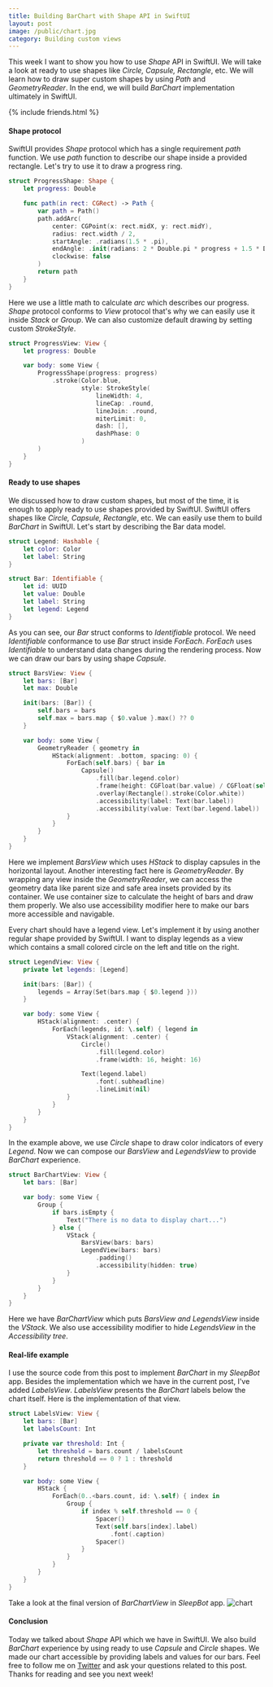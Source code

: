 ```yaml
---
title: Building BarChart with Shape API in SwiftUI
layout: post
image: /public/chart.jpg
category: Building custom views
---
```


This week I want to show you how to use *Shape* API in SwiftUI. We will take a look at ready to use shapes like *Circle, Capsule, Rectangle*, etc. We will learn how to draw super custom shapes by using *Path* and *GeometryReader*. In the end, we will build *BarChart* implementation ultimately in SwiftUI.

{% include friends.html %}

#### Shape protocol
SwiftUI provides *Shape* protocol which has a single requirement *path* function. We use *path* function to describe our shape inside a provided rectangle. Let's try to use it to draw a progress ring.

```swift
struct ProgressShape: Shape {
    let progress: Double

    func path(in rect: CGRect) -> Path {
        var path = Path()
        path.addArc(
            center: CGPoint(x: rect.midX, y: rect.midY),
            radius: rect.width / 2,
            startAngle: .radians(1.5 * .pi),
            endAngle: .init(radians: 2 * Double.pi * progress + 1.5 * Double.pi),
            clockwise: false
        )
        return path
    }
}
```

Here we use a little math to calculate *arc* which describes our progress. *Shape* protocol conforms to *View* protocol that's why we can easily use it inside *Stack* or *Group*. We can also customize default drawing by setting custom *StrokeStyle*.

```swift
struct ProgressView: View {
    let progress: Double

    var body: some View {
        ProgressShape(progress: progress)
            .stroke(Color.blue,
                    style: StrokeStyle(
                        lineWidth: 4,
                        lineCap: .round,
                        lineJoin: .round,
                        miterLimit: 0,
                        dash: [],
                        dashPhase: 0
                    )
        )
    }
}
```

#### Ready to use shapes
We discussed how to draw custom shapes, but most of the time, it is enough to apply ready to use shapes provided by SwiftUI. SwiftUI offers shapes like *Circle, Capsule, Rectangle*, etc. We can easily use them to build *BarChart* in SwiftUI. Let's start by describing the Bar data model.

```swift
struct Legend: Hashable {
    let color: Color
    let label: String
}

struct Bar: Identifiable {
    let id: UUID
    let value: Double
    let label: String
    let legend: Legend
}
```

As you can see, our *Bar* struct conforms to *Identifiable* protocol. We need *Identifiable* conformance to use *Bar* struct inside *ForEach*. *ForEach* uses *Identifiable* to understand data changes during the rendering process. Now we can draw our bars by using shape *Capsule*.

```swift
struct BarsView: View {
    let bars: [Bar]
    let max: Double

    init(bars: [Bar]) {
        self.bars = bars
        self.max = bars.map { $0.value }.max() ?? 0
    }

    var body: some View {
        GeometryReader { geometry in
            HStack(alignment: .bottom, spacing: 0) {
                ForEach(self.bars) { bar in
                    Capsule()
                        .fill(bar.legend.color)
                        .frame(height: CGFloat(bar.value) / CGFloat(self.max) * geometry.size.height)
                        .overlay(Rectangle().stroke(Color.white))
                        .accessibility(label: Text(bar.label))
                        .accessibility(value: Text(bar.legend.label))
                }
            }
        }
    }
}
```

Here we implement *BarsView* which uses *HStack* to display capsules in the horizontal layout. Another interesting fact here is *GeometryReader*. By wrapping any view inside the *GeometryReader*, we can access the geometry data like parent size and safe area insets provided by its container. We use container size to calculate the height of bars and draw them properly. We also use accessibility modifier here to make our bars more accessible and navigable.

Every chart should have a legend view. Let's implement it by using another regular shape provided by SwiftUI. I want to display legends as a view which contains a small colored circle on the left and title on the right.

```swift
struct LegendView: View {
    private let legends: [Legend]

    init(bars: [Bar]) {
        legends = Array(Set(bars.map { $0.legend }))
    }

    var body: some View {
        HStack(alignment: .center) {
            ForEach(legends, id: \.self) { legend in
                VStack(alignment: .center) {
                    Circle()
                        .fill(legend.color)
                        .frame(width: 16, height: 16)

                    Text(legend.label)
                        .font(.subheadline)
                        .lineLimit(nil)
                }
            }
        }
    }
}
```

In the example above, we use *Сircle* shape to draw color indicators of every *Legend*. Now we can compose our *BarsView* and *LegendsView* to provide *BarChart* experience.

```swift
struct BarChartView: View {
    let bars: [Bar]

    var body: some View {
        Group {
            if bars.isEmpty {
                Text("There is no data to display chart...")
            } else {
                VStack {
                    BarsView(bars: bars)
                    LegendView(bars: bars)
                        .padding()
                        .accessibility(hidden: true)
                }
            }
        }
    }
}
```

Here we have *BarChartView* which puts *BarsView and LegendsView* inside the *VStack*. We also use accessibility modifier to hide *LegendsView* in the *Accessibility tree*.

#### Real-life example
I use the source code from this post to implement *BarChart* in my *SleepBot* app. Besides the implementation which we have in the current post, I've added *LabelsView*. *LabelsView* presents the *BarChart* labels below the chart itself. Here is the implementation of that view.

```swift
struct LabelsView: View {
    let bars: [Bar]
    let labelsCount: Int

    private var threshold: Int {
        let threshold = bars.count / labelsCount
        return threshold == 0 ? 1 : threshold
    }

    var body: some View {
        HStack {
            ForEach(0..<bars.count, id: \.self) { index in
                Group {
                    if index % self.threshold == 0 {
                        Spacer()
                        Text(self.bars[index].label)
                            .font(.caption)
                        Spacer()
                    }
                }
            }
        }
    }
}
```

Take a look at the final version of *BarChartView* in *SleepBot* app.
![chart](/public/chart.jpg)

#### Conclusion
Today we talked about *Shape* API which we have in SwiftUI. We also build *BarChart* experience by using ready to use *Capsule* and *Circle* shapes. We made our chart accessible by providing labels and values for our bars. Feel free to follow me on [Twitter](https://twitter.com/mecid) and ask your questions related to this post. Thanks for reading and see you next week! 